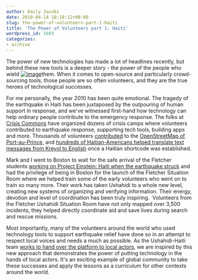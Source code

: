 ```yaml
---
author: Emily Jacobi
date: 2010-04-14 18:18:12+00:00
slug: the-power-of-volunteers-part-1-haiti
title: 'The Power of Volunteers part 1: Haiti'
wordpress_id: 1693
categories:
- archive
---
```


The power of new technologies has made a lot of headlines recently,  but behind these new tools is a deeper story - the power of the people  who wield [![image](http://farm3.static.flickr.com/2762/4379912183_d0b1826786.jpg)](http://www.flickr.com/photos/digitaldemocracy/4379912183/)them. When it comes to open-source and particularly  crowd-sourcing tools, those people are so often volunteers, and they are  the true heroes of technological successes.

For me personally, the year 2010 has been quite emotional. The  tragedy of the earthquake in Haiti has been juxtaposed by the outpouring  of human support in response, and we've witnessed first-hand how  technology can help ordinary people contribute to the emergency  response. The folks at [Crisis Commons](http://crisiscommons.org/) have organized dozens  of crisis camps where volunteers contributed to earthquake  response, supporting tech tools, building apps and more. Thousands of volunteers [contributed](http://www.newyorker.com/online/blogs/closeread/2010/02/a-map-of-thousands.html) to the [OpenStreetMap  of Port-au-Prince,](http://wiki.openstreetmap.org/wiki/WikiProject_Haiti) and [hundreds  of Haitian-Americans helped translate text messages from Kreyol to  English](http://blog.ushahidi.com/index.php/2010/01/22/the-nuts-and-bolts-behind-4636-in-haiti/) once a Haitian shortcode was established.

Mark and I went to Boston to wait for the safe arrival of the Fletcher students [working on Project Einstein: Haiti when the earthquake struck](http://digital-democracy.org/2010/03/01/project-einstein-haiti-report-the-earthquake/) and had the privilege of being in Boston for the launch of the  Fletcher Situation Room where we helped train some of the early  volunteers who went on to train so many more. Their work has taken Ushahidi to a whole new level, creating new systems of organizing and verifying information. Their energy, devotion and  level of coordination has been truly inspiring.  Volunteers from the  Fletcher Ushahidi Situation Room have not only mapped over 3,500  incidents, they helped directly coordinate aid and save lives during  search and rescue missions.

Most importantly, many of the volunteers around the world who used technology tools to support earthquake relief have done so in an attempt to respect local voices and needs a much as possible. As the Ushahidi-Haiti team [works to hand over the platform to local actors](http://blog.ushahidi.com/index.php/2010/03/22/ushahidi-haiti-connecting/), we are inspired by this new approach that demonstrates the power of putting technology in the hands of local actors. It's an exciting example of global community to take these successes and apply the lessons as a curriculum for other contexts around the world.

